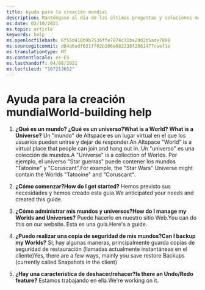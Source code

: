 ```yaml
---
title: Ayuda para la creación mundial
description: Manténgase al día de las últimas preguntas y soluciones más frecuentes para la creación del mundo en AltspaceVR.
ms.date: 02/10/2021
ms.topic: article
keywords: help
ms.openlocfilehash: 6f55d418b9b7536ffe7874c31ba2dd2b5ade7008
ms.sourcegitcommit: d84a6adf631ff02b106e682238f2861477caef1e
ms.translationtype: MT
ms.contentlocale: es-ES
ms.lasthandoff: 04/08/2021
ms.locfileid: "107213652"
---
```

# <a name="world-building-help"></a><span data-ttu-id="bc1fa-104">Ayuda para la creación mundial</span><span class="sxs-lookup"><span data-stu-id="bc1fa-104">World-building help</span></span>

1. <span data-ttu-id="bc1fa-105">**¿Qué es un mundo? ¿Qué es un universo?**</span><span class="sxs-lookup"><span data-stu-id="bc1fa-105">**What is a World? What is a Universe?**</span></span>
<span data-ttu-id="bc1fa-106">Un "mundo" de Altspace es un lugar virtual en el que los usuarios pueden unirse y dejar de responder.</span><span class="sxs-lookup"><span data-stu-id="bc1fa-106">An Altspace "World" is a virtual place that people can join and hang out in.</span></span> <span data-ttu-id="bc1fa-107">Un "universo" es una colección de mundos.</span><span class="sxs-lookup"><span data-stu-id="bc1fa-107">A "Universe" is a collection of Worlds.</span></span> <span data-ttu-id="bc1fa-108">Por ejemplo, el universo "Star guerras" puede contener los mundos "Tatooine" y "Coruscant".</span><span class="sxs-lookup"><span data-stu-id="bc1fa-108">For example, the "Star Wars" Universe might contain the Worlds "Tatooine" and "Coruscant".</span></span>

2. <span data-ttu-id="bc1fa-109">**¿Cómo comenzar?**</span><span class="sxs-lookup"><span data-stu-id="bc1fa-109">**How do I get started?**</span></span>
<span data-ttu-id="bc1fa-110">Hemos previsto sus necesidades y hemos creado esta guía.</span><span class="sxs-lookup"><span data-stu-id="bc1fa-110">We anticipated your needs and created this guide.</span></span>

3. <span data-ttu-id="bc1fa-111">**¿Cómo administrar mis mundos y universos?**</span><span class="sxs-lookup"><span data-stu-id="bc1fa-111">**How do I manage my Worlds and Universes?**</span></span>
<span data-ttu-id="bc1fa-112">Puede hacerlo en nuestro sitio Web.</span><span class="sxs-lookup"><span data-stu-id="bc1fa-112">You can do this on our website.</span></span> <span data-ttu-id="bc1fa-113">Esta es una guía.</span><span class="sxs-lookup"><span data-stu-id="bc1fa-113">Here's a guide.</span></span> 

4. <span data-ttu-id="bc1fa-114">**¿Puedo realizar una copia de seguridad de mis mundos?**</span><span class="sxs-lookup"><span data-stu-id="bc1fa-114">**Can I backup my Worlds?**</span></span>
<span data-ttu-id="bc1fa-115">Sí, hay algunas maneras, principalmente guarda copias de seguridad de restauración (llamadas actualmente instantáneas en el cliente)</span><span class="sxs-lookup"><span data-stu-id="bc1fa-115">Yes, there are a few ways, mainly you save restore Backups (currently called Snapshots in the client)</span></span>

5. <span data-ttu-id="bc1fa-116">**¿Hay una característica de deshacer/rehacer?**</span><span class="sxs-lookup"><span data-stu-id="bc1fa-116">**Is there an Undo/Redo feature?**</span></span>
<span data-ttu-id="bc1fa-117">Estamos trabajando en ella.</span><span class="sxs-lookup"><span data-stu-id="bc1fa-117">We're working on it.</span></span>